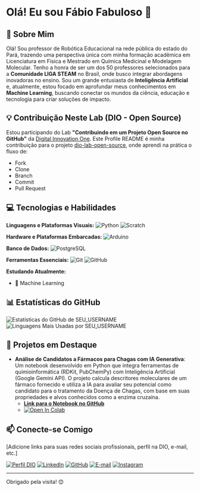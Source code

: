 # Olá! Eu sou Fábio Fabuloso 👋


## 🚀 Sobre Mim
Olá! Sou professor de Robótica Educacional na rede pública do estado do Pará, trazendo uma perspectiva única com minha formação acadêmica em Licenciatura em Física e Mestrado em Química Medicinal e Modelagem Molecular. Tenho a honra de ser um dos 50 professores selecionados para a **Comunidade LIGA STEAM** no Brasil, onde busco integrar abordagens inovadoras no ensino. Sou um grande entusiasta de **Inteligência Artificial** e, atualmente, estou focado em aprofundar meus conhecimentos em **Machine Learning**, buscando conectar os mundos da ciência, educação e tecnologia para criar soluções de impacto.

## 💡 Contribuição Neste Lab (DIO - Open Source)
Estou participando do Lab **"Contribuindo em um Projeto Open Source no GitHub"** da [Digital Innovation One](https://www.dio.me/).
Este Profile README é minha contribuição para o projeto [dio-lab-open-source](https://github.com/digitalinnovationone/dio-lab-open-source), onde aprendi na prática o fluxo de:
*   Fork
*   Clone
*   Branch
*   Commit
*   Pull Request

## 💻 Tecnologias e Habilidades

**Linguagens e Plataformas Visuais:**
![Python](https://img.shields.io/badge/Python-3776AB?style=for-the-badge&logo=python&logoColor=white)
![Scratch](https://img.shields.io/badge/Scratch-FFBF34?style=for-the-badge&logo=scratch&logoColor=white)


**Hardware e Plataformas Embarcadas:**
![Arduino](https://img.shields.io/badge/Arduino-00979D?style=for-the-badge&logo=arduino&logoColor=white)


**Banco de Dados:**
![PostgreSQL](https://img.shields.io/badge/PostgreSQL-4169E1?style=for-the-badge&logo=postgresql&logoColor=white)

**Ferramentas Essenciais:**
![Git](https://img.shields.io/badge/GIT-E44C30?style=for-the-badge&logo=git&logoColor=white)
![GitHub](https://img.shields.io/badge/GitHub-100000?style=for-the-badge&logo=github&logoColor=white)


**Estudando Atualmente:**
*   🧠 Machine Learning



## 📊 Estatísticas do GitHub

![Estatísticas do GitHub de SEU_USERNAME](https://github-readme-stats.vercel.app/api?username=prifabiojorge&show_icons=true&theme=tokyonight&include_all_commits=true&count_private=true)
![Linguagens Mais Usadas por SEU_USERNAME](https://github-readme-stats.vercel.app/api/top-langs/?username=prifabiojorge&layout=compact&langs_count=7&theme=tokyonight)


## 🌟 Projetos em Destaque

*   **Análise de Candidatos a Fármacos para Chagas com IA Generativa**: Um notebook desenvolvido em Python que integra ferramentas de quimioinformática (RDKit, PubChemPy) com Inteligência Artificial (Google Gemini API). O projeto calcula descritores moleculares de um fármaco fornecido e utiliza a IA para avaliar seu potencial como candidato para o tratamento da Doença de Chagas, com base em suas propriedades e alvos conhecidos como a enzima cruzaína.
    *   [**Link para o Notebook no GitHub**](https://github.com/prifabiojorge/ProjetodaImersaoDesafio/blob/main/PlataformaFarmaco1_2.ipynb)
    *   [![Open In Colab](https://colab.research.google.com/assets/colab-badge.svg)](https://colab.research.google.com/github/prifabiojorge/ProjetodaImersaoDesafio/blob/main/PlataformaFarmaco1_2.ipynb) 

## 📫 Conecte-se Comigo
[Adicione links para suas redes sociais profissionais, perfil na DIO, e-mail, etc.]

[![Perfil DIO](https://img.shields.io/badge/-Meu%20Perfil%20na%20DIO-30A3DC?style=for-the-badge)](https://www.dio.me/users/prifabiojorge)
[![LinkedIn](https://img.shields.io/badge/-LinkedIn-0077B5?style=for-the-badge&logo=linkedin&logoColor=white)](https://www.linkedin.com/in/proffabiofabuloso/)
[![GitHub](https://img.shields.io/badge/GitHub-100000?style=for-the-badge&logo=github&logoColor=white)](https://github.com/prifabiojorge)
[![E-mail](https://img.shields.io/badge/-Email-000?style=for-the-badge&logo=microsoft-outlook&logoColor=white)](mailto:fabio.jferreira@escola.seduc.pa.gov.br)
[![Instagram](https://img.shields.io/badge/-Instagram-E4405F?style=for-the-badge&logo=instagram&logoColor=white)](https://www.instagram.com/fabiojorgefabuloso/)

---
Obrigado pela visita! 😊